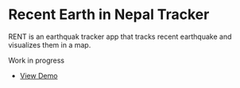 # Recent Earth in Nepal Tracker

RENT is an earthquak tracker app that tracks recent earthquake and visualizes them in a map.

Work in progress

- [View Demo](https://www.github.com/octokatherine)